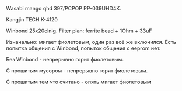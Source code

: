 Wasabi mango qhd 397/PCPOP PP-039UHD4K.

Kangjin TECH K-4120

Winbond 25x20clnig. Filter plan: ferrite bead + 1Ohm + 33uF

Изначально: мигает фиолетовым, один раз всё же включился. Есть попытка общения с Winbond, попыток общения с eeprom нет.

Без Winbond - непрерывно горит фиолетовым.

C прошитым мусором - непрерывно горит фиолетовым.

С прошитым тем что считано - опять мигает фиолетовым
